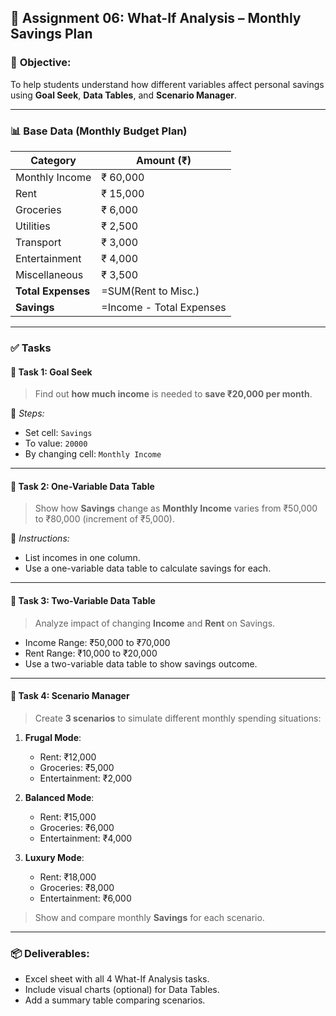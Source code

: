 ## 📘 **Assignment 06: What-If Analysis – Monthly Savings Plan**

### 🎯 **Objective:**

To help students understand how different variables affect personal savings using **Goal Seek**, **Data Tables**, and **Scenario Manager**.

---

### 📊 **Base Data (Monthly Budget Plan)**

| Category           | Amount (₹)               |
| ------------------ | ------------------------ |
| Monthly Income     | ₹ 60,000                 |
| Rent               | ₹ 15,000                 |
| Groceries          | ₹ 6,000                  |
| Utilities          | ₹ 2,500                  |
| Transport          | ₹ 3,000                  |
| Entertainment      | ₹ 4,000                  |
| Miscellaneous      | ₹ 3,500                  |
| **Total Expenses** | =SUM(Rent to Misc.)      |
| **Savings**        | =Income - Total Expenses |

---

### ✅ **Tasks**

#### 🔹 **Task 1: Goal Seek**

> Find out **how much income** is needed to **save ₹20,000 per month**.

📌 *Steps:*

* Set cell: `Savings`
* To value: `20000`
* By changing cell: `Monthly Income`

---

#### 🔹 **Task 2: One-Variable Data Table**

> Show how **Savings** change as **Monthly Income** varies from ₹50,000 to ₹80,000 (increment of ₹5,000).

📌 *Instructions:*

* List incomes in one column.
* Use a one-variable data table to calculate savings for each.

---

#### 🔹 **Task 3: Two-Variable Data Table**

> Analyze impact of changing **Income** and **Rent** on Savings.

* Income Range: ₹50,000 to ₹70,000
* Rent Range: ₹10,000 to ₹20,000
* Use a two-variable data table to show savings outcome.

---

#### 🔹 **Task 4: Scenario Manager**

> Create **3 scenarios** to simulate different monthly spending situations:

1. **Frugal Mode**:

   * Rent: ₹12,000
   * Groceries: ₹5,000
   * Entertainment: ₹2,000

2. **Balanced Mode**:

   * Rent: ₹15,000
   * Groceries: ₹6,000
   * Entertainment: ₹4,000

3. **Luxury Mode**:

   * Rent: ₹18,000
   * Groceries: ₹8,000
   * Entertainment: ₹6,000

> Show and compare monthly **Savings** for each scenario.

---

### 📦 **Deliverables:**

* Excel sheet with all 4 What-If Analysis tasks.
* Include visual charts (optional) for Data Tables.
* Add a summary table comparing scenarios.

